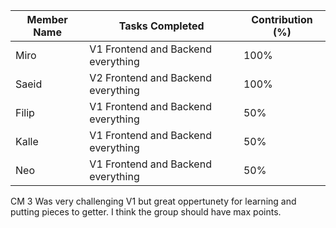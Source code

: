 | Member Name | Tasks Completed                    | Contribution (%) |
| ----------- | ---------------------------------- | ---------------- |
| Miro        | V1 Frontend and Backend everything | 100%             |
| Saeid       | V2 Frontend and Backend everything | 100%             |
| Filip       | V1 Frontend and Backend everything | 50%              |
| Kalle       | V1 Frontend and Backend everything | 50%              |
| Neo         | V1 Frontend and Backend everything | 50%              |

CM 3 Was very challenging V1 but great oppertunety for learning and putting
pieces to getter. I think the group should have max points.
